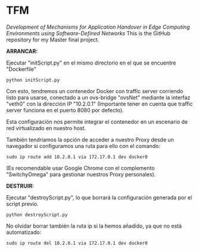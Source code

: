 # TFM
*Development of Mechanisms for Application Handover in Edge Computing Environments using Software-Defined Networks*
This is the GitHub repository for my Master final project. 

**ARRANCAR:**

Ejecutar "initScript.py" en el mismo directorio en el que se encuentre "Dockerfile"

`python initScript.py`

Con esto, tendremos un contenedor Docker con traffic server corriendo listo para usarse, conectado a un ovs-bridge "ovsNet" mediante la interfaz "veth0" con la dirección IP "10.2.0.1" (Importante tener en cuenta que traffic server funciona en el puerto 8080 por defecto).

Esta configuración nos permite integrar el contenedor en un escenario de red virtualizado en nuestro host.

También tendríamos la opción de acceder a nuestro Proxy desde un navegador si configuramos una ruta para ello con el comando:

`sudo ip route add 10.2.0.1 via 172.17.0.1 dev docker0`

(Es recomendable usar Google Chrome con el complemento "SwitchyOmega" para gestionar nuestros Proxy personales).

**DESTRUIR:**

Ejecutar "destroyScript.py", lo que borrará la configuración generada por el script previo.

`python destroyScript.py`

No olvidar borrar también la ruta ip si la hemos añadido, ya que no está automatizado:

`sudo ip route del 10.2.0.1 via 172.17.0.1 dev docker0`
